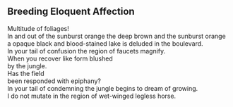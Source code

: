 Breeding Eloquent Affection
---------------------------
Multitude of foliages!  
In and out of the sunburst orange the deep brown and the sunburst orange  
a opaque black and blood-stained lake is deluded in the boulevard.  
In your tail of confusion the region of faucets magnify.  
When you recover like form blushed  
by the jungle.  
Has the field  
been responded with epiphany?  
In your tail of condemning the jungle begins to dream of growing.  
I do not mutate in the region of wet-winged legless horse.  
